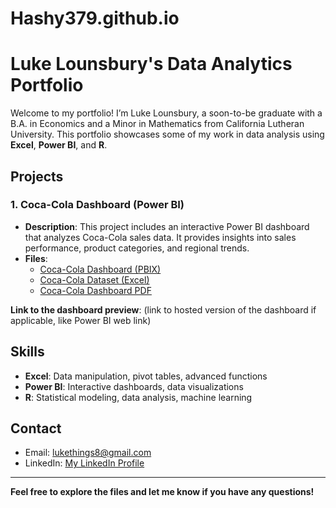 # Hashy379.github.io
# Luke Lounsbury's Data Analytics Portfolio

Welcome to my portfolio! I’m Luke Lounsbury, a soon-to-be graduate with a B.A. in Economics and a Minor in Mathematics from California Lutheran University. This portfolio showcases some of my work in data analysis using **Excel**, **Power BI**, and **R**.

## Projects

### 1. **Coca-Cola Dashboard (Power BI)**
   - **Description**: This project includes an interactive Power BI dashboard that analyzes Coca-Cola sales data. It provides insights into sales performance, product categories, and regional trends.
   - **Files**: 
     - [Coca-Cola Dashboard (PBIX)](path-to-pbix-file)
     - [Coca-Cola Dataset (Excel)](path-to-excel-file)
     - [Coca-Cola Dashboard PDF](path-to-pdf)
   
   **Link to the dashboard preview**: (link to hosted version of the dashboard if applicable, like Power BI web link)

## Skills
- **Excel**: Data manipulation, pivot tables, advanced functions
- **Power BI**: Interactive dashboards, data visualizations
- **R**: Statistical modeling, data analysis, machine learning

## Contact
- Email: [lukethings8@gmail.com](mailto:lukethings8@gmail.com)
- LinkedIn: [My LinkedIn Profile](https://www.linkedin.com/in/luke-lounsbury-1b69b4262/)

---

**Feel free to explore the files and let me know if you have any questions!**


